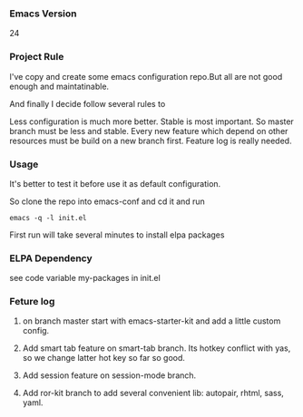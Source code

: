 ### Emacs Version
24

### Project Rule
I've copy and create some emacs configuration repo.But all are not good enough and maintatinable.

And finally I decide follow several rules to 

Less configuration is much more better. Stable is most important. So master branch must be less and stable.
Every new feature which depend on other resources must be build on a new branch first.
Feature log is really needed.

### Usage
It's better to test it before use it as default configuration.

So clone the repo into emacs-conf and cd it and run 
```shell
emacs -q -l init.el
```
First run will take several minutes to install elpa packages

### ELPA Dependency 
see code variable my-packages in init.el

### Feture log

1. on branch master
start with emacs-starter-kit and add a little custom config.

2. Add smart tab feature on smart-tab branch. Its hotkey conflict with yas, so we change latter hot key 
so far so good.

3. Add session feature on session-mode branch.

4. Add ror-kit branch to add several convenient lib: autopair, rhtml, sass, yaml.

